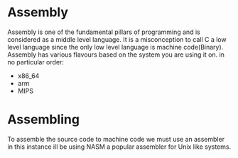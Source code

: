 # Assembly
Assembly is one of the fundamental pillars of programming and is considered as a middle level language.
It is a misconception to call C a low level language since the only low level language is machine code(Binary).
Assembly has various flavours based on the system you are using it on.
in no particular order:
 - x86\_64
 - arm
 - MIPS

# Assembling 
To assemble the source code to machine code we must use an assembler 
in this instance ill be using NASM a popular assembler for Unix like systems.



